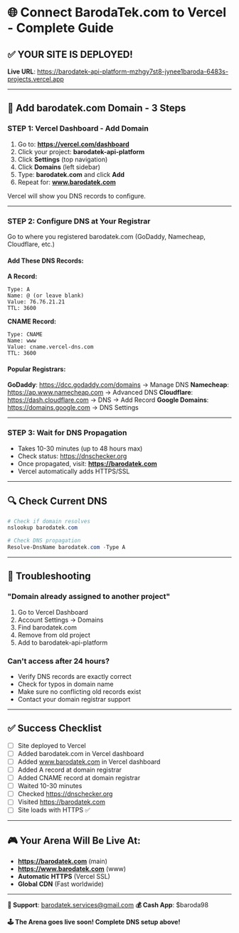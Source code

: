 # 🌐 Connect BarodaTek.com to Vercel - Complete Guide

## ✅ YOUR SITE IS DEPLOYED!

**Live URL**: https://barodatek-api-platform-mzhgy7st8-jynee1baroda-6483s-projects.vercel.app

---

## 🎯 Add barodatek.com Domain - 3 Steps

### STEP 1: Vercel Dashboard - Add Domain

1. Go to: **https://vercel.com/dashboard**
2. Click your project: **barodatek-api-platform**
3. Click **Settings** (top navigation)
4. Click **Domains** (left sidebar)
5. Type: **barodatek.com** and click **Add**
6. Repeat for: **www.barodatek.com**

Vercel will show you DNS records to configure.

---

### STEP 2: Configure DNS at Your Registrar

Go to where you registered barodatek.com (GoDaddy, Namecheap, Cloudflare, etc.)

#### Add These DNS Records:

**A Record:**
```
Type: A
Name: @ (or leave blank)
Value: 76.76.21.21
TTL: 3600
```

**CNAME Record:**
```
Type: CNAME  
Name: www
Value: cname.vercel-dns.com
TTL: 3600
```

#### Popular Registrars:

**GoDaddy**: https://dcc.godaddy.com/domains → Manage DNS
**Namecheap**: https://ap.www.namecheap.com → Advanced DNS
**Cloudflare**: https://dash.cloudflare.com → DNS → Add Record
**Google Domains**: https://domains.google.com → DNS Settings

---

### STEP 3: Wait for DNS Propagation

- Takes 10-30 minutes (up to 48 hours max)
- Check status: https://dnschecker.org
- Once propagated, visit: **https://barodatek.com**
- Vercel automatically adds HTTPS/SSL

---

## 🔍 Check Current DNS

```powershell
# Check if domain resolves
nslookup barodatek.com

# Check DNS propagation
Resolve-DnsName barodatek.com -Type A
```

---

## 🚨 Troubleshooting

### "Domain already assigned to another project"
1. Go to Vercel Dashboard
2. Account Settings → Domains
3. Find barodatek.com
4. Remove from old project
5. Add to barodatek-api-platform

### Can't access after 24 hours?
- Verify DNS records are exactly correct
- Check for typos in domain name
- Make sure no conflicting old records exist
- Contact your domain registrar support

---

## ✅ Success Checklist

- [ ] Site deployed to Vercel
- [ ] Added barodatek.com in Vercel dashboard
- [ ] Added www.barodatek.com in Vercel dashboard  
- [ ] Added A record at domain registrar
- [ ] Added CNAME record at domain registrar
- [ ] Waited 10-30 minutes
- [ ] Checked https://dnschecker.org
- [ ] Visited https://barodatek.com
- [ ] Site loads with HTTPS ✅

---

## 🎮 Your Arena Will Be Live At:

- **https://barodatek.com** (main)
- **https://www.barodatek.com** (www)
- **Automatic HTTPS** (Vercel SSL)
- **Global CDN** (Fast worldwide)

---

**📧 Support**: barodatek.services@gmail.com
**💰 Cash App**: $baroda98

**🕹️ The Arena goes live soon! Complete DNS setup above!**

